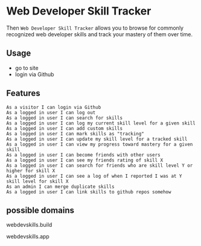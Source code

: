 # Web Developer Skill Tracker

Then `Web Developer Skill Tracker` allows you to browse for commonly recognized web developer skills and track your mastery of them over time.


## Usage

- go to site
- login via Github



## Features

```
As a visitor I can login via Github
As a logged in user I can log out
As a logged in user I can search for skills
As a logged in user I can log my current skill level for a given skill
As a logged in user I can add custom skills
As a logged in user I can mark skills as "tracking"
As a logged in user I can update my skill level for a tracked skill
As a logged in user I can view my progress toward mastery for a given skill
As a logged in user I can become friends with other users
As a logged in user I can see my friends rating of skill X
As a logged in user I can search for friends who are skill level Y or higher for skill X
As a logged in user I can see a log of when I reported I was at Y skill level for skill X
As an admin I can merge duplicate skills
As a logged in user I can link skills to github repos somehow
```



## possible domains

webdevskills.build

webdevskills.app


